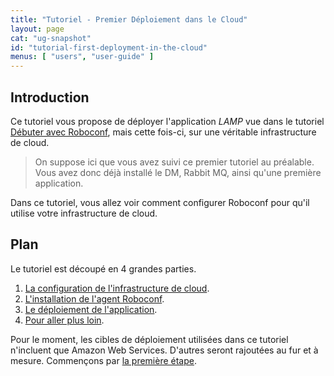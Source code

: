 ```yaml
---
title: "Tutoriel - Premier Déploiement dans le Cloud"
layout: page
cat: "ug-snapshot"
id: "tutorial-first-deployment-in-the-cloud"
menus: [ "users", "user-guide" ]
---
```


## Introduction

Ce tutoriel vous propose de déployer l'application *LAMP* vue dans le tutoriel
[Débuter avec Roboconf](tutoriel-debuter-avec-roboconf.html), mais cette fois-ci, sur une véritable
infrastructure de cloud.

> On suppose ici que vous avez suivi ce premier tutoriel au préalable.
> Vous avez donc déjà installé le DM, Rabbit MQ, ainsi qu'une première application.

Dans ce tutoriel, vous allez voir comment configurer Roboconf pour qu'il utilise votre infrastructure de cloud.


## Plan

Le tutoriel est découpé en 4 grandes parties.

1. [La configuration de l'infrastructure de cloud](tutoriel-premier-deploiement-dans-le-cloud-1.html).
2. [L'installation de l'agent Roboconf](tutoriel-premier-deploiement-dans-le-cloud-2.html).
3. [Le déploiement de l'application](tutoriel-premier-deploiement-dans-le-cloud-3.html).
4. [Pour aller plus loin](tutoriel-premier-deploiement-dans-le-cloud-4.html).

Pour le moment, les cibles de déploiement utilisées dans ce tutoriel n'incluent que Amazon Web Services.
D'autres seront rajoutées au fur et à mesure. Commençons par [la première étape](tutoriel-premier-deploiement-dans-le-cloud-1.html).
